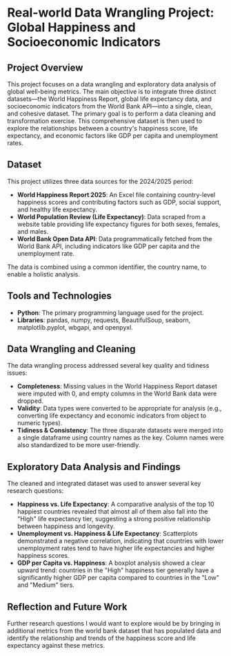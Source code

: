 # **Real-world Data Wrangling Project: Global Happiness and Socioeconomic Indicators**

## **Project Overview**

This project focuses on a data wrangling and exploratory data analysis of global well-being metrics. The main objective is to integrate three distinct datasets—the World Happiness Report, global life expectancy data, and socioeconomic indicators from the World Bank API—into a single, clean, and cohesive dataset. The primary goal is to perform a data cleaning and transformation exercise. This comprehensive dataset is then used to explore the relationships between a country's happiness score, life expectancy, and economic factors like GDP per capita and unemployment rates.

## **Dataset**

This project utilizes three data sources for the 2024/2025 period:

* **World Happiness Report 2025**: An Excel file containing country-level happiness scores and contributing factors such as GDP, social support, and healthy life expectancy.  
* **World Population Review (Life Expectancy)**: Data scraped from a website table providing life expectancy figures for both sexes, females, and males.  
* **World Bank Open Data API**: Data programmatically fetched from the World Bank API, including indicators like GDP per capita and the unemployment rate.

The data is combined using a common identifier, the country name, to enable a holistic analysis.

## **Tools and Technologies**

* **Python**: The primary programming language used for the project.  
* **Libraries**: pandas, numpy, requests, BeautifulSoup, seaborn, matplotlib.pyplot, wbgapi, and openpyxl.

## **Data Wrangling and Cleaning**

The data wrangling process addressed several key quality and tidiness issues:

* **Completeness**: Missing values in the World Happiness Report dataset were imputed with 0, and empty columns in the World Bank data were dropped.  
* **Validity**: Data types were converted to be appropriate for analysis (e.g., converting life expectancy and economic indicators from object to numeric types).  
* **Tidiness & Consistency**: The three disparate datasets were merged into a single dataframe using country names as the key. Column names were also standardized to be more user-friendly.

## **Exploratory Data Analysis and Findings**

The cleaned and integrated dataset was used to answer several key research questions:

* **Happiness vs. Life Expectancy**: A comparative analysis of the top 10 happiest countries revealed that almost all of them also fall into the "High" life expectancy tier, suggesting a strong positive relationship between happiness and longevity.  
* **Unemployment vs. Happiness & Life Expectancy**: Scatterplots demonstrated a negative correlation, indicating that countries with lower unemployment rates tend to have higher life expectancies and higher happiness scores.  
* **GDP per Capita vs. Happiness**: A boxplot analysis showed a clear upward trend: countries in the "High" happiness tier generally have a significantly higher GDP per capita compared to countries in the "Low" and "Medium" tiers.

## **Reflection and Future Work**

Further research questions I would want to explore would be by bringing in additional metrics from the world bank dataset that has populated data and identify the relationship and trends of the happiness score and life expectancy against these metrics.